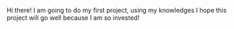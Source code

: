 Hi there!
I am going to do my first project, using my knowledges
I hope this project will go well because I am so invested!